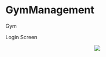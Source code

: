 # GymManagement
Gym


Login Screen

<div align="center">
    <img src="https://user-images.githubusercontent.com/17780617/69951642-a1bc6480-151b-11ea-9264-79ab7efc71e6.png"
         </img> 
</div>

